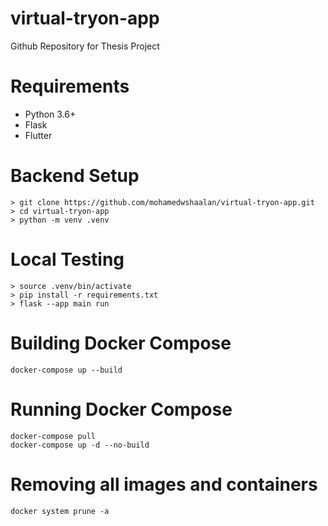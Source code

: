 # virtual-tryon-app
Github Repository for Thesis Project

# Requirements
- Python 3.6+
- Flask
- Flutter

# Backend Setup
```
> git clone https://github.com/mohamedwshaalan/virtual-tryon-app.git
> cd virtual-tryon-app
> python -m venv .venv 
```
# Local Testing
```
> source .venv/bin/activate
> pip install -r requirements.txt
> flask --app main run
```

# Building Docker Compose
```
docker-compose up --build
```

# Running Docker Compose 
```
docker-compose pull
docker-compose up -d --no-build
```

# Removing all images and containers
```
docker system prune -a
```